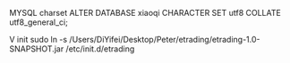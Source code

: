 MYSQL charset
ALTER DATABASE xiaoqi CHARACTER SET utf8 COLLATE utf8_general_ci;


V init
sudo ln -s /Users/DiYifei/Desktop/Peter/etrading/etrading-1.0-SNAPSHOT.jar /etc/init.d/etrading